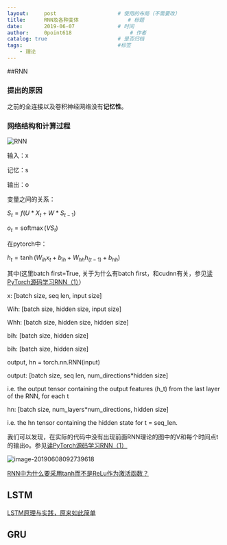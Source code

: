```yaml
---
layout:     post   				    # 使用的布局（不需要改）
title:      RNN及各种变体				# 标题 
date:       2019-06-07 				# 时间
author:     0point618					# 作者
catalog: true 						# 是否归档
tags:								#标签
    - 理论
---
```




##RNN

### 提出的原因

之前的全连接以及卷积神经网络没有**记忆性**。

### 网络结构和计算过程

![RNN](http://ww3.sinaimg.cn/large/006tNc79ly1g41miaq85jj31400u0ab2.jpg)

输入：x

记忆：s

输出：o

变量之间的关系：

$S_{t}=f\left(U * X_{t}+W * S_{t-1}\right)$

$o_{t}=\operatorname{softmax}\left(V S_{t}\right)$

在pytorch中：

$h_{t}=\tanh \left(W_{i h} x_{t}+b_{i h}+W_{h h} h_{(t-1)}+b_{h h}\right)$

其中(这里batch first=True, 关于为什么有batch first，和cudnn有关，参见[读PyTorch源码学习RNN（1）](https://zhuanlan.zhihu.com/p/32103001)）

x: [batch size, seq len, input size]

Wih: [batch size, hidden size, input size]

Whh: [batch size, hidden size, hidden size]

bih: [batch size, hidden size]

bih: [batch size, hidden size]

output, hn = torch.nn.RNN(input) 

output: [batch size, seq len, num_directions*hidden size]

i.e. the output tensor containing the output features (h_t) from the last layer of the RNN, for each t

hn: [batch size, num_layers*num_directions, hidden size]

i.e. the hn tensor containing the hidden state for t = seq_len.

我们可以发现，在实际的代码中没有出现前面RNN理论的图中的V和每个时间点t的输出o。参见[读PyTorch源码学习RNN（1）](https://zhuanlan.zhihu.com/p/32103001)

![image-20190608092739618](http://ww1.sinaimg.cn/large/006tNc79ly1g41mjx4gwej313i08iwhv.jpg)

[RNN中为什么要采用tanh而不是ReLu作为激活函数？](https://www.zhihu.com/question/61265076)

## LSTM

[LSTM原理与实践，原来如此简单](https://zhuanlan.zhihu.com/p/51870057)

## GRU















